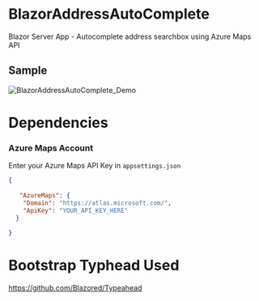 # BlazorAddressAutoComplete
Blazor Server App - Autocomplete address searchbox using Azure Maps API
## Sample
![BlazorAddressAutoComplete_Demo](https://user-images.githubusercontent.com/5040055/134971832-252ce87d-5b97-47f9-9cd5-4442c93b9374.gif)
# Dependencies
### Azure Maps Account

Enter your Azure Maps API Key in `appsettings.json`
```json
{
  
   "AzureMaps": {
    "Domain": "https://atlas.microsoft.com/",
    "ApiKey": "YOUR_API_KEY_HERE" 
  }
  
}
```
# Bootstrap Typhead Used
https://github.com/Blazored/Typeahead
